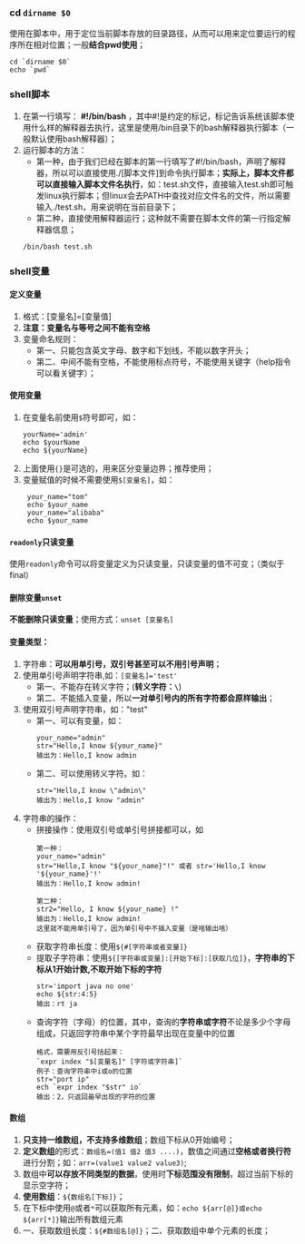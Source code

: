 ### cd `dirname $0`
使用在脚本中，用于定位当前脚本存放的目录路径，从而可以用来定位要运行的程序所在相对位置；一般**结合pwd使用**；
```
cd `dirname $0`
echo `pwd`
```

### shell脚本
1. 在第一行填写： **#!/bin/bash** ，其中#!是约定的标记，标记告诉系统该脚本使用什么样的解释器去执行，这里是使用/bin目录下的bash解释器执行脚本（一般默认使用bash解释器）；
2. 运行脚本的方法：
    * 第一种，由于我们已经在脚本的第一行填写了#!/bin/bash，声明了解释器，所以可以直接使用./[脚本文件]到命令执行脚本；**实际上，脚本文件都可以直接输入脚本文件名执行**，如：test.sh文件，直接输入test.sh即可触发linux执行脚本；但linux会去PATH中查找对应文件名的文件，所以需要输入./test.sh，用来说明在当前目录下；
    * 第二种，直接使用解释器运行；这种就不需要在脚本文件的第一行指定解释器信息；
    ```
    /bin/bash test.sh
    ```

### shell变量
#### 定义变量
1. 格式：[变量名]=[变量值]
2. **注意：变量名与等号之间不能有空格**
3. 变量命名规则：
    * 第一、只能包含英文字母、数字和下划线，不能以数字开头；
    * 第二、中间不能有空格，不能使用标点符号，不能使用关键字（help指令可以看关键字）；

#### 使用变量
1. 在变量名前使用`$`符号即可，如：
    ```
    yourName='admin'
    echo $yourName
    echo ${yourName}
    ```
2. 上面使用`{}`是可选的，用来区分变量边界；推荐使用；
3. 变量赋值的时候不需要使用`$[变量名]`，如：
   ```
    your_name="tom"
    echo $your_name
    your_name="alibaba"
    echo $your_name
   ```

#### `readonly`只读变量
使用`readonly`命令可以将变量定义为只读变量，只读变量的值不可变；（类似于final）

#### 删除变量`unset`
**不能删除只读变量**；使用方式：`unset [变量名]`

#### 变量类型：
1. 字符串：**可以用单引号，双引号甚至可以不用引号声明**；
2. 使用单引号声明字符串,如：`[变量名]='test'`
    * 第一、不能存在转义字符；(**转义字符：`\`**)
    * 第二、不能插入变量，所以**一对单引号内的所有字符都会原样输出**；
3. 使用双引号声明字符串，如："test"
    * 第一、可以有变量，如：
        ```
        your_name="admin"
        str="Hello,I know ${your_name}"
        输出为：Hello,I know admin
        ```
    * 第二、可以使用转义字符。如：
        ```
        str="Hello,I know \"admin\"
        输出为：Hello,I know "admin"
        ```
4. 字符串的操作：
    * 拼接操作：使用双引号或单引号拼接都可以，如
        ```
        第一种：
        your_name="admin"
        str="Hello,I know "${your_name}"!" 或者 str='Hello,I know '${your_name}'!'
        输出为：Hello,I know admin!

        第二种：
        str2="Hello, I know ${your_name} !"
        输出为：Hello,I know admin!
        这里就不能用单引号了，因为单引号中不插入变量（是啥输出啥）
        ```
    * 获取字符串长度：使用`${#[字符串或者变量]}`
    * 提取子字符串：使用`${[字符串或变量]:[开始下标]:[获取几位]}`，**字符串的下标从1开始计数,不取开始下标的字符**
        ```
        str='import java no one'
        echo ${str:4:5}
        输出：rt ja
        ```
    * 查询字符（字母）的位置，其中，查询的**字符串或字符**不论是多少个字母组成，只返回字符串中某个字符最早出现在变量中的位置
        ```
        格式，需要用反引号括起来：
        `expr index "$[变量名]" [字符或字符串]`
        例子：查询字符串中i或o的位置
        str="port ip"
        ech `expr index "$str" io`
        输出：2，只返回最早出现的字符的位置
        ```

#### 数组
1. **只支持一维数组，不支持多维数组**；数组下标从0开始编号；
2. **定义数组**的形式：`数组名=(值1 值2 值3 ....)`，数值之间通过**空格或者换行符**进行分割；如：`arr=(value1 value2 value3)`;
3. 数组中**可以存放不同类型的数据**，使用时**下标范围没有限制**，超过当前下标的显示空字符；
4. **使用数组**：`${数组名[下标]}`；
5. 在下标中使用`@`或者`*`可以获取所有元素，如：`echo ${arr[@]}或echo ${arr[*]}`输出所有数组元素
6. 一、获取数组长度：`${#数组名[@]}`；二、获取数组中单个元素的长度；